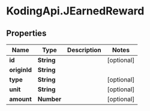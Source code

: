 # KodingApi.JEarnedReward

## Properties
Name | Type | Description | Notes
------------ | ------------- | ------------- | -------------
**id** | **String** |  | [optional] 
**originId** | **String** |  | 
**type** | **String** |  | [optional] 
**unit** | **String** |  | [optional] 
**amount** | **Number** |  | [optional] 


